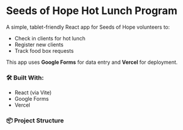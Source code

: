 # Seeds of Hope Hot Lunch Program

A simple, tablet-friendly React app for Seeds of Hope volunteers to:
- Check in clients for hot lunch
- Register new clients
- Track food box requests

This app uses **Google Forms** for data entry and **Vercel** for deployment.

### 🛠 Built With:
- React (via Vite)
- Google Forms
- Vercel

### 📦 Project Structure

